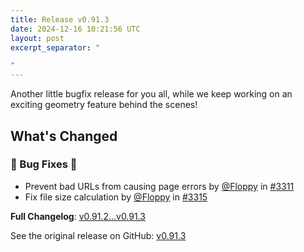 ```yaml
---
title: Release v0.91.3
date: 2024-12-16 10:21:56 UTC
layout: post
excerpt_separator: "

"
---
```

Another little bugfix release for you all, while we keep working on an exciting geometry feature behind the scenes!

## What's Changed
### 🐛 Bug Fixes 🐛
* Prevent bad URLs from causing page errors by [@Floppy](https://github.com/Floppy) in [#3311](https://github.com/manyfold3d/manyfold/pull/3311)
* Fix file size calculation by [@Floppy](https://github.com/Floppy) in [#3315](https://github.com/manyfold3d/manyfold/pull/3315)


**Full Changelog**: [v0.91.2...v0.91.3](https://github.com/manyfold3d/manyfold/compare/v0.91.2...v0.91.3)

See the original release on GitHub: [v0.91.3](https://github.com/manyfold3d/manyfold/releases/tag/v0.91.3)
